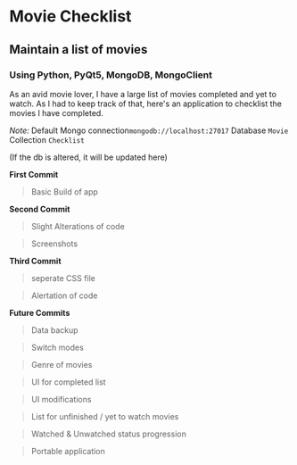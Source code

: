 # Movie Checklist
## Maintain a list of movies
### Using Python, PyQt5, MongoDB, MongoClient

As an avid movie lover, I have a large list of movies completed and yet to watch. As I had to keep track of that, here's an application to checklist the movies I have completed.

*Note:* 
Default Mongo connection`mongodb://localhost:27017`
Database `Movie`
Collection `Checklist`

(If the db is altered, it will be updated here)

**First Commit**
> Basic Build of app

**Second Commit**
> Slight Alterations of code

> Screenshots

**Third Commit**
> seperate CSS file

> Alertation of code

**Future Commits**
> Data backup

> Switch modes

> Genre of movies

> UI for completed list

> UI modifications

> List for unfinished / yet to watch movies

> Watched & Unwatched status progression

> Portable application